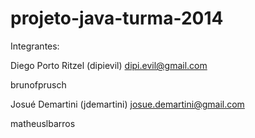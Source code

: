 # projeto-java-turma-2014
Integrantes:

Diego Porto Ritzel (dipievil) dipi.evil@gmail.com

brunofprusch

Josué Demartini (jdemartini) josue.demartini@gmail.com

matheuslbarros
